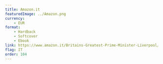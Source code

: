 ```yaml
---
title: Amazon.it
featuredImage: ../Amazon.png
currency:
    - EUR
format:
    - Hardback
    - Softcover
    - Ebook
link: https://www.amazon.it/Britains-Greatest-Prime-Minister-Liverpool/dp/0718895630
flag: IT
order: 104
---
```

